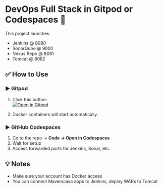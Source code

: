 # DevOps Full Stack in Gitpod or Codespaces 🚀

This project launches:
- Jenkins @ 8080
- SonarQube @ 9000
- Nexus Repo @ 8081
- Tomcat @ 8082

## ✅ How to Use

### ▶️ Gitpod
1. Click this button:  
   [![Open in Gitpod](https://gitpod.io/button/open-in-gitpod.svg)](https://gitpod.io/#https://github.com/YOUR_USERNAME/devops-stack)

2. Docker containers will start automatically.

### ▶️ GitHub Codespaces
1. Go to the repo → **Code → Open in Codespaces**
2. Wait for setup
3. Access forwarded ports for Jenkins, Sonar, etc.

## 💡 Notes
- Make sure your account has Docker access
- You can connect Maven/Java apps to Jenkins, deploy WARs to Tomcat

